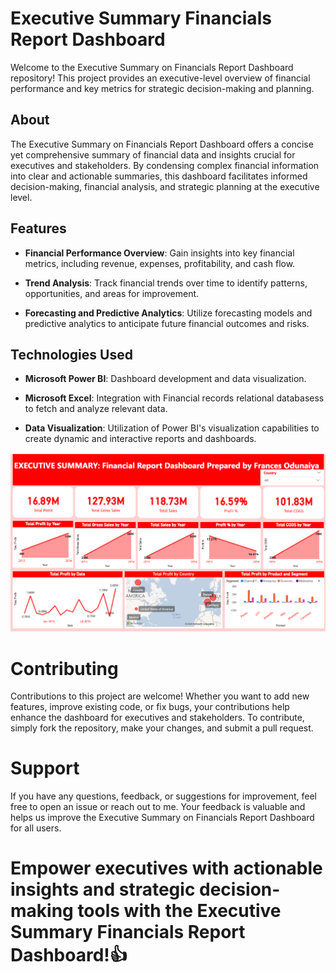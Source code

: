 # Executive Summary Financials Report Dashboard

Welcome to the Executive Summary on Financials Report Dashboard repository! This project provides an executive-level overview of financial performance and key metrics for strategic decision-making and planning.

## About
The Executive Summary on Financials Report Dashboard offers a concise yet comprehensive summary of financial data and insights crucial for executives and stakeholders. By condensing complex financial information into clear and actionable summaries, this dashboard facilitates informed decision-making, financial analysis, and strategic planning at the executive level.

## Features
- **Financial Performance Overview**: Gain insights into key financial metrics, including revenue, expenses, profitability, and cash flow.
  
- **Trend Analysis**: Track financial trends over time to identify patterns, opportunities, and areas for improvement.
  
- **Forecasting and Predictive Analytics**: Utilize forecasting models and predictive analytics to anticipate future financial outcomes and risks.

## Technologies Used

- **Microsoft Power BI**: Dashboard development and data visualization.
  
- **Microsoft Excel**: Integration with Financial records relational databasess to fetch and analyze relevant data.
  
- **Data Visualization**: Utilization of Power BI's visualization capabilities to create dynamic and interactive reports and dashboards.
  

<img src = "https://github.com/Frances-Odunaiya/PowerBi_Dashboard/blob/main/Executive%20Financial%20Summary%20Dashboard/Financial%20Report.png" alt = "Financial Summary Dsshboard">



# Contributing
Contributions to this project are welcome! Whether you want to add new features, improve existing code, or fix bugs, your contributions help enhance the dashboard for executives and stakeholders. To contribute, simply fork the repository, make your changes, and submit a pull request.

# Support
If you have any questions, feedback, or suggestions for improvement, feel free to open an issue or reach out to me. Your feedback is valuable and helps us improve the Executive Summary on Financials Report Dashboard for all users.

# Empower executives with actionable insights and strategic decision-making tools with the Executive Summary Financials Report Dashboard!👍


